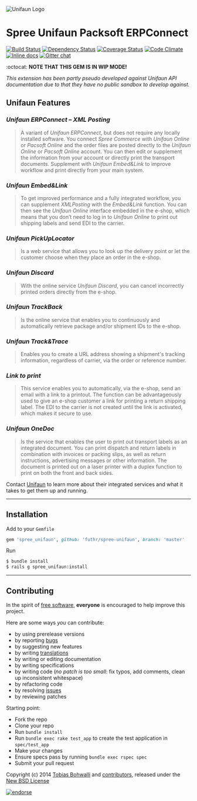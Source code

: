 ![Unifaun Logo](https://raw.github.com/futhr/spree-unifaun/master/unifaun.png)

# Spree Unifaun Packsoft ERPConnect

[![Build Status](https://travis-ci.org/futhr/spree-unifaun.svg?branch=master)](https://travis-ci.org/futhr/spree-unifaun)
[![Dependency Status](https://gemnasium.com/futhr/spree-unifaun.png)](https://gemnasium.com/futhr/spree-unifaun)
[![Coverage Status](https://coveralls.io/repos/futhr/spree-unifaun/badge.png?branch=master)](https://coveralls.io/r/futhr/spree-unifaun)
[![Code Climate](https://codeclimate.com/github/futhr/spree-unifaun.png)](https://codeclimate.com/github/futhr/spree-unifaun)
[![Inline docs](http://inch-pages.github.io/github/futhr/spree-unifaun.png)](http://inch-pages.github.io/github/futhr/spree-unifaun)
[![Gitter chat](https://badges.gitter.im/futhr/spree-unifaun.png)](https://gitter.im/futhr/spree-unifaun)

:octocat: **NOTE THAT THIS GEM IS IN WIP MODE!**

*This extension has been partly pseudo developed against Unifaun API documentation due to that they have no public sandbox to develop against.*

## Unifaun Features

### *Unifaun ERPConnect – XML Posting*
> A variant of *Unifaun ERPConnect*, but does not require any locally installed software. You connect *Spree Commerce* with *Unifaun Online* or *Pacsoft Online* and the order files are posted directly to the *Unifaun Online* or *Pacsoft Online* account. You can then edit or supplement the information from your account or directly print the transport documents. Supplement with *Unifaun Embed&Link* to improve workflow and print directly from your main system.

### *Unifaun Embed&Link*
> To get improved performance and a fully integrated workflow, you can supplement *XMLPosting* with the *Embed&Link* function. You can then see the *Unifaun Online* interface embedded in the e-shop, which means that you don’t need to log in to *Unifaun Online* to print out shipping labels and send EDI to the carrier.

### *Unifaun PickUpLocator*
> Is a web service that allows you to look up the delivery point or let the customer choose when they place an order in the e-shop.

### *Unifaun Discard*
> With the online service *Unifaun Discard*, you can cancel incorrectly printed orders directly from the e-shop.

### *Unifaun TrackBack*
> Is the online service that enables you to continuously and automatically retrieve package and/or shipment IDs to the e-shop.

### *Unifaun Track&Trace*
> Enables you to create a URL address showing a shipment's tracking information, regardless of carrier, via the order or reference number.

### *Link to print*
> This service enables you to automatically, via the e-shop, send an email with a link to a printout. The function can be advantageously used to give an e-shop customer a link for printing a return shipping label. The EDI to the carrier is not created until the link is activated, which makes it secure to use.

### *Unifaun OneDoc*
> Is the service that enables the user to print out transport labels as an integrated document. You can print dispatch and return labels in combination with invoices or packing slips, as well as return instructions, advertising messages or other information. The document is printed out on a laser printer with a duplex function to print on both the front and back sides.

Contact [Unifaun][1] to learn more about their integrated services and what it takes to get them up and running.

---

## Installation

Add to your `Gemfile`
```ruby
gem 'spree_unifaun', github: 'futhr/spree-unifaun', branch: 'master'
```

Run
```sh
$ bundle install
$ rails g spree_unifaun:install
```

---

## Contributing

In the spirit of [free software][2], **everyone** is encouraged to help improve this project.

Here are some ways *you* can contribute:

* by using prerelease versions
* by reporting [bugs][3]
* by suggesting new features
* by writing [translations][5]
* by writing or editing documentation
* by writing specifications
* by writing code (*no patch is too small*: fix typos, add comments, clean up inconsistent whitespace)
* by refactoring code
* by resolving [issues][3]
* by reviewing patches

Starting point:

* Fork the repo
* Clone your repo
* Run `bundle install`
* Run `bundle exec rake test_app` to create the test application in `spec/test_app`
* Make your changes
* Ensure specs pass by running `bundle exec rspec spec`
* Submit your pull request

Copyright (c) 2014 [Tobias Bohwalli][7] and [contributors][8], released under the [New BSD License][4]

[1]: http://en.unifaun.se
[2]: http://www.fsf.org/licensing/essays/free-sw.html
[3]: https://github.com/futhr/spree-unifaun/issues
[4]: https://github.com/futhr/spree-unifaun/blob/master/LICENSE.md
[5]: http://www.localeapp.com/projects/4937
[7]: https://github.com/futhr
[8]: https://github.com/futhr/spree-unifaun/graphs/contributors

[![endorse](https://api.coderwall.com/futhr/endorsecount.png)](https://coderwall.com/futhr)
